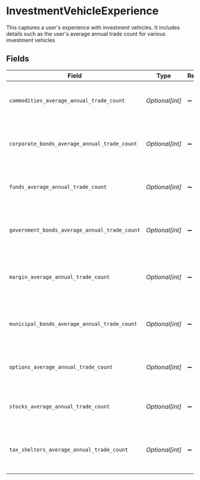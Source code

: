# InvestmentVehicleExperience

This captures a user's experience with investment vehicles. It includes details such as the user's average annual trade count for various investment vehicles


## Fields

| Field                                                         | Type                                                          | Required                                                      | Description                                                   | Example                                                       |
| ------------------------------------------------------------- | ------------------------------------------------------------- | ------------------------------------------------------------- | ------------------------------------------------------------- | ------------------------------------------------------------- |
| `commodities_average_annual_trade_count`                      | *Optional[int]*                                               | :heavy_minus_sign:                                            | The number of average annual trades of commodities            | 500                                                           |
| `corporate_bonds_average_annual_trade_count`                  | *Optional[int]*                                               | :heavy_minus_sign:                                            | The number of average annual trades of corporate bonds        | 500                                                           |
| `funds_average_annual_trade_count`                            | *Optional[int]*                                               | :heavy_minus_sign:                                            | The number of average annual trades of funds                  | 500                                                           |
| `government_bonds_average_annual_trade_count`                 | *Optional[int]*                                               | :heavy_minus_sign:                                            | The number of average annual trades of government bonds       | 500                                                           |
| `margin_average_annual_trade_count`                           | *Optional[int]*                                               | :heavy_minus_sign:                                            | The number of average annual trades in margin accounts        | 500                                                           |
| `municipal_bonds_average_annual_trade_count`                  | *Optional[int]*                                               | :heavy_minus_sign:                                            | The number of average annual trades of municipal bonds        | 0                                                             |
| `options_average_annual_trade_count`                          | *Optional[int]*                                               | :heavy_minus_sign:                                            | The number of average annual trades of options                | 500                                                           |
| `stocks_average_annual_trade_count`                           | *Optional[int]*                                               | :heavy_minus_sign:                                            | The number of average annual trades of stocks                 | 0                                                             |
| `tax_shelters_average_annual_trade_count`                     | *Optional[int]*                                               | :heavy_minus_sign:                                            | The number of average annual trades in tax sheltered accounts | 500                                                           |